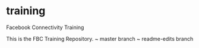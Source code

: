 # training
Facebook Connectivity Training

This is the FBC Training Repository.
~ master branch
~ readme-edits branch
